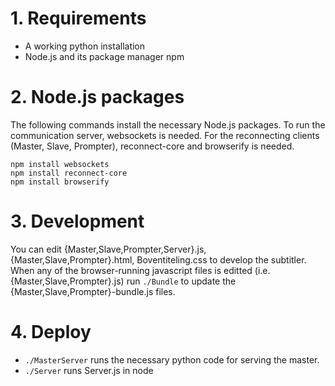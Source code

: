 # 1. Requirements
- A working python installation
- Node.js and its package manager npm

# 2. Node.js packages

The following commands install the necessary Node.js packages. To run the communication server, websockets is needed.
For the reconnecting clients (Master, Slave, Prompter), reconnect-core and browserify is needed.

```
npm install websockets
npm install reconnect-core
npm install browserify
```

# 3. Development
You can edit {Master,Slave,Prompter,Server}.js, {Master,Slave,Prompter}.html, Boventiteling.css to develop the subtitler.
When any of the browser-running javascript files is editted (i.e. {Master,Slave,Prompter}.js) run `./Bundle` to update the {Master,Slave,Prompter}-bundle.js files.

# 4. Deploy

- `./MasterServer` runs the necessary python code for serving the master.
- `./Server` runs Server.js in node

